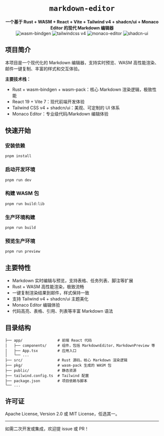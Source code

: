 <div align="center">
  <h1><code>markdown-editor</code></h1>
  <strong>一个基于 Rust + WASM + React + Vite + Tailwind v4 + shadcn/ui + Monaco Editor 的现代 Markdown 编辑器</strong>
  <br />
  <img src="https://img.shields.io/badge/wasm-bindgen-blue" alt="wasm-bindgen" />
  <img src="https://img.shields.io/badge/tailwindcss-v4-blue" alt="tailwindcss v4" />
  <img src="https://img.shields.io/badge/monaco--editor-0.52.2-blue" alt="monaco-editor" />
  <img src="https://img.shields.io/badge/shadcn--ui-3.1.0-blue" alt="shadcn-ui" />
</div>

## 项目简介

本项目是一个现代化的 Markdown 编辑器，支持实时预览、WASM 高性能渲染、邮件一键复制、丰富的样式和交互体验。

**主要技术栈：**
- Rust + wasm-bindgen + wasm-pack：核心 Markdown 渲染逻辑，极致性能
- React 19 + Vite 7：现代前端开发体验
- Tailwind CSS v4 + shadcn/ui：美观、可定制的 UI 体系
- Monaco Editor：专业级代码/Markdown 编辑体验

## 快速开始

### 安装依赖

```bash
pnpm install
```

### 启动开发环境

```bash
pnpm run dev
```

### 构建 WASM 包

```bash
pnpm run build:lib
```

### 生产环境构建

```bash
pnpm run build
```

### 预览生产环境

```bash
pnpm run preview
```

## 主要特性

- Markdown 实时编辑与预览，支持表格、任务列表、脚注等扩展
- Rust + WASM 高性能渲染，极致流畅
- 一键复制渲染结果到邮件，样式保持一致
- 支持 Tailwind v4 + shadcn/ui 主题美化
- Monaco Editor 编辑体验
- 代码高亮、表格、引用、列表等丰富 Markdown 语法

## 目录结构

```
├── app/                # 前端 React 代码
│   ├── components/     # 组件，包括 MarkdownEditor、MarkdownPreview 等
│   ├── App.tsx         # 应用入口
│   └── ...
├── src/                # Rust 源码，核心 Markdown 渲染逻辑
├── pkg/                # wasm-pack 生成的 WASM 包
├── public/             # 静态资源
├── tailwind.config.ts  # Tailwind 配置
├── package.json        # 项目依赖与脚本
└── ...
```

## 许可证

Apache License, Version 2.0 或 MIT License，任选其一。

---

如需二次开发或集成，欢迎提 issue 或 PR！
